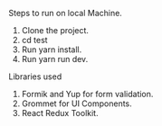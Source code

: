 Steps to run on local Machine.

1) Clone the project.
2) cd test
3) Run yarn install.
4) Run yarn run dev.

Libraries used

1) Formik and Yup for form validation.
2) Grommet for UI Components.
3) React Redux Toolkit.

